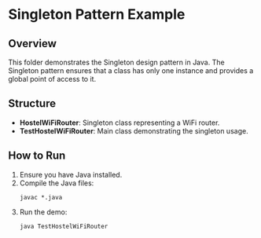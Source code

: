 # Singleton Pattern Example

## Overview
This folder demonstrates the Singleton design pattern in Java. The Singleton pattern ensures that a class has only one instance and provides a global point of access to it.

## Structure
- **HostelWiFiRouter**: Singleton class representing a WiFi router.
- **TestHostelWiFiRouter**: Main class demonstrating the singleton usage.

## How to Run
1. Ensure you have Java installed.
2. Compile the Java files:
   ```
   javac *.java
   ```
3. Run the demo:
   ```
   java TestHostelWiFiRouter
   ```
